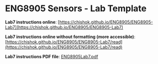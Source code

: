 # ENG8905 Sensors - Lab Template

**Lab7 instructions online**: [https://chishok.github.io/ENG8905/ENG8905-Lab7](https://chishok.github.io/ENG8905/ENG8905-Lab7)

**Lab7 instructions online without formatting (more accessible)**: [https://chishok.github.io/ENG8905/ENG8905-Lab7/read](https://chishok.github.io/ENG8905/ENG8905-Lab7/read)

**Lab7 instructions PDF file**: [ENG8905Lab7.pdf](ENG8905Lab7.pdf)
